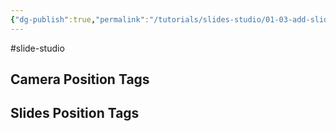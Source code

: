 ```yaml
---
{"dg-publish":true,"permalink":"/tutorials/slides-studio/01-03-add-slide-control-tags/","title":"My Custom Title","noteIcon":""}
---
```


#slide-studio
## Camera Position Tags


## Slides Position Tags






